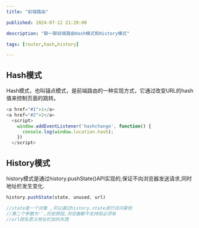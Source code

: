 ```yaml
---
title: "前端路由"

published: 2024-07-12 21:20:00

description: "聊一聊前端路由Hash模式和History模式"

tags: [router,hash,history]

---
```

## Hash模式

Hash模式，也叫锚点模式，是前端路由的一种实现方式，它通过改变URL的hash值来控制页面的跳转。

```js
<a href="#1">1</a>
<a href="#2">2</a>
  <script>
    window.addEventListener('hashchange', function() {
      console.log(window.location.hash);
    })
  </script>
```

## History模式

history模式是通过history.pushState()API实现的,保证不向浏览器发送请求,同时地址栏发生变化.	

```js
history.pushState(state, unused, url)

//state是一个对象 ,可以通过history.state进行访问拿到
//第二个参数为'',历史原因,浏览器都不支持但必须有
//url顾名思义地址栏加的东西

```

